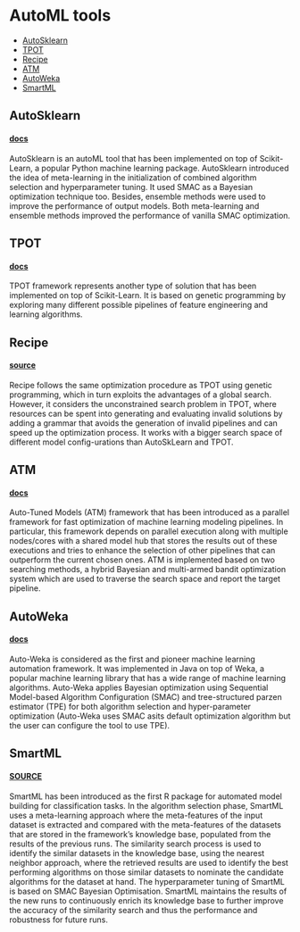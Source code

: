 # AutoML tools 

- [AutoSklearn](#autosklearn)
- [TPOT](#tpot)
- [Recipe](#recipe)
- [ATM](#atm)
- [AutoWeka](#autoweka)
- [SmartML](#smartml)

## AutoSklearn 
#### [docs](https://automl.github.io/auto-sklearn/master/)
AutoSklearn is an autoML tool that has been implemented on top of Scikit-Learn, a popular Python machine learning package. AutoSklearn introduced the idea of meta-learning in the initialization of combined algorithm selection and hyperparameter tuning. It used SMAC as a Bayesian optimization technique too. Besides, ensemble methods were used to improve the performance of output models. Both meta-learning and ensemble methods improved the performance of vanilla SMAC optimization.

## TPOT 
#### [docs](http://automl.info/tpot/)
TPOT framework represents another type of solution that has been implemented on top of Scikit-Learn. It is based on genetic programming by exploring many different possible pipelines of feature engineering and learning algorithms. 

## Recipe 
#### [source](https://github.com/laic-ufmg/Recipe)

Recipe follows the same optimization procedure as TPOT using genetic programming, which in turn exploits the advantages of a global search. However, it considers the unconstrained search problem in TPOT, where resources can be spent into generating and evaluating invalid solutions by adding a grammar that avoids the generation of invalid pipelines and can speed up the optimization process. It works with a bigger search space of different model config-urations than AutoSkLearn and TPOT.

## ATM 
#### [docs](https://hdi-project.github.io/ATM/)

Auto-Tuned Models (ATM) framework that has been introduced as a parallel framework for fast optimization of machine learning modeling pipelines. In particular, this framework depends on parallel execution along with multiple nodes/cores with a shared model hub that stores the results out of these executions and tries to enhance the selection of other pipelines that can outperform the current chosen ones. ATM is implemented based on two searching methods, a hybrid Bayesian and multi-armed bandit optimization system which are used to traverse the search space and report the target pipeline.

## AutoWeka 
#### [docs](https://www.cs.ubc.ca/labs/beta/Projects/autoweka/)

Auto-Weka is  considered  as  the  first  and  pioneer machine learning automation framework. It was implemented in  Java  on  top  of  Weka,  a  popular  machine  learning  library  that  has  a  wide  range  of  machine  learning  algorithms. Auto-Weka  applies  Bayesian  optimization  using  Sequential Model-based  Algorithm  Configuration  (SMAC)  and  tree-structured parzen estimator (TPE) for both algorithm selection and hyper-parameter optimization (Auto-Weka uses SMAC asits  default  optimization  algorithm  but  the  user  can  configure the tool to use TPE).

## SmartML 
#### [SOURCE](https://github.com/DataSystemsGroupUT/SmartML)

SmartML has been introduced as the first R package for automated model building for classification tasks. In the algorithm selection phase, SmartML uses a meta-learning approach where the meta-features of the input dataset is extracted and compared with the meta-features of the datasets that are stored in the framework’s knowledge base, populated from the results of the previous runs. The similarity search process is used to identify the similar datasets in the knowledge base, using the nearest neighbor approach, where the retrieved results are used to identify the best performing algorithms on those similar datasets to nominate the candidate algorithms for the dataset at hand. The hyperparameter tuning of SmartML is based on SMAC Bayesian Optimisation. SmartML maintains the results of the new runs to continuously enrich its knowledge base to further improve the accuracy of the similarity search and thus the performance and robustness for future runs.
